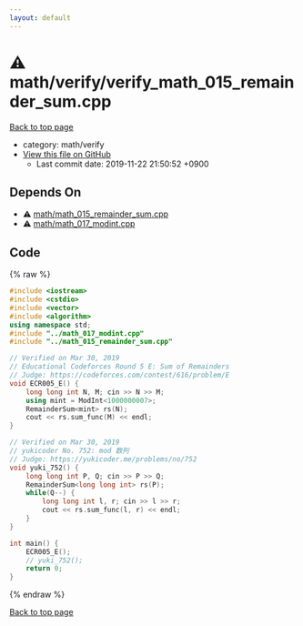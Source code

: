 ```yaml
---
layout: default
---
```


<!-- mathjax config similar to math.stackexchange -->
<script type="text/javascript" async
  src="https://cdnjs.cloudflare.com/ajax/libs/mathjax/2.7.5/MathJax.js?config=TeX-MML-AM_CHTML">
</script>
<script type="text/x-mathjax-config">
  MathJax.Hub.Config({
    TeX: { equationNumbers: { autoNumber: "AMS" }},
    tex2jax: {
      inlineMath: [ ['$','$'] ],
      processEscapes: true
    },
    "HTML-CSS": { matchFontHeight: false },
    displayAlign: "left",
    displayIndent: "2em"
  });
</script>

<script type="text/javascript" src="https://cdnjs.cloudflare.com/ajax/libs/jquery/3.4.1/jquery.min.js"></script>
<script src="https://cdn.jsdelivr.net/npm/jquery-balloon-js@1.1.2/jquery.balloon.min.js" integrity="sha256-ZEYs9VrgAeNuPvs15E39OsyOJaIkXEEt10fzxJ20+2I=" crossorigin="anonymous"></script>
<script type="text/javascript" src="../../../assets/js/copy-button.js"></script>
<link rel="stylesheet" href="../../../assets/css/copy-button.css" />


# :warning: math/verify/verify_math_015_remainder_sum.cpp
<a href="../../../index.html">Back to top page</a>

* category: math/verify
* <a href="{{ site.github.repository_url }}/blob/master/math/verify/verify_math_015_remainder_sum.cpp">View this file on GitHub</a>
    - Last commit date: 2019-11-22 21:50:52 +0900




## Depends On
* :warning: <a href="../math_015_remainder_sum.cpp.html">math/math_015_remainder_sum.cpp</a>
* :warning: <a href="../math_017_modint.cpp.html">math/math_017_modint.cpp</a>


## Code
{% raw %}
```cpp
#include <iostream>
#include <cstdio>
#include <vector>
#include <algorithm>
using namespace std;
#include "../math_017_modint.cpp"
#include "../math_015_remainder_sum.cpp"

// Verified on Mar 30, 2019
// Educational Codeforces Round 5 E: Sum of Remainders
// Judge: https://codeforces.com/contest/616/problem/E
void ECR005_E() {
    long long int N, M; cin >> N >> M;
    using mint = ModInt<1000000007>;
    RemainderSum<mint> rs(N);
    cout << rs.sum_func(M) << endl;
}

// Verified on Mar 30, 2019
// yukicoder No. 752: mod 数列
// Judge: https://yukicoder.me/problems/no/752
void yuki_752() {
    long long int P, Q; cin >> P >> Q;
    RemainderSum<long long int> rs(P);
    while(Q--) {
        long long int l, r; cin >> l >> r;
        cout << rs.sum_func(l, r) << endl;
    }
}

int main() {
    ECR005_E();
    // yuki_752();
    return 0;
}

```
{% endraw %}

<a href="../../../index.html">Back to top page</a>

